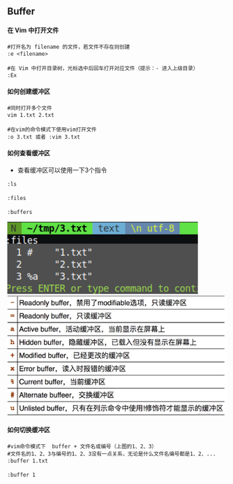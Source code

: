 ## Buffer
#### 在 Vim 中打开文件
```shell
#打开名为 filename 的文件，若文件不存在则创建
:e <filename>

#在 Vim 中打开目录树，光标选中后回车打开对应文件（提示：- 进入上级目录）
:Ex
```

#### 如何创建缓冲区
```shell
#同时打开多个文件
vim 1.txt 2.txt

#在vim的命令模式下使用vim打开文件
:o 3.txt 或者 :vim 3.txt
```

#### 如何查看缓冲区
- 查看缓冲区可以使用一下3个指令
```shell
:ls

:files

:buffers
```
![1](./pics/1.png)
![2](./pics/2.png)

####  如何切换缓冲区
```shell
#vim命令模式下  buffer + 文件名或编号（上图的1、2、3）
#文件名的1、2、3与编号的1、2、3没有一点关系，无论是什么文件名编号都是1、2、...
:buffer 1.txt

:buffer 1
```
